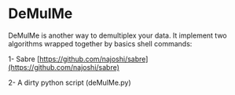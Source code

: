 # DeMulMe

DeMulMe is another way to demultiplex your data. It implement two algorithms wrapped together by basics shell commands:

1- Sabre [https://github.com/najoshi/sabre](https://github.com/najoshi/sabre)

2- A dirty python script (deMulMe.py)
